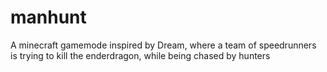# manhunt

A minecraft gamemode inspired by Dream, where a team of speedrunners is trying to kill the enderdragon, while being chased by hunters
